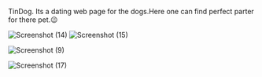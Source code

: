 TinDog.
Its a dating web page for the dogs.Here one can find perfect parter for there pet.😉




![Screenshot (14)](https://user-images.githubusercontent.com/95145435/164977413-1c357481-d090-4c9f-b819-b61316fdf14b.png)
![Screenshot (15)](https://user-images.githubusercontent.com/95145435/164977419-fa6c2b68-0f1d-45c7-9510-bafc572c6d06.png)

![Screenshot (9)](https://user-images.githubusercontent.com/95145435/164977437-0e3090b7-2fb9-4c16-b4ae-dc14938bf344.png)

![Screenshot (17)](https://user-images.githubusercontent.com/95145435/164977429-9d7c65ce-17b0-401f-a587-7a561b8062db.png)

